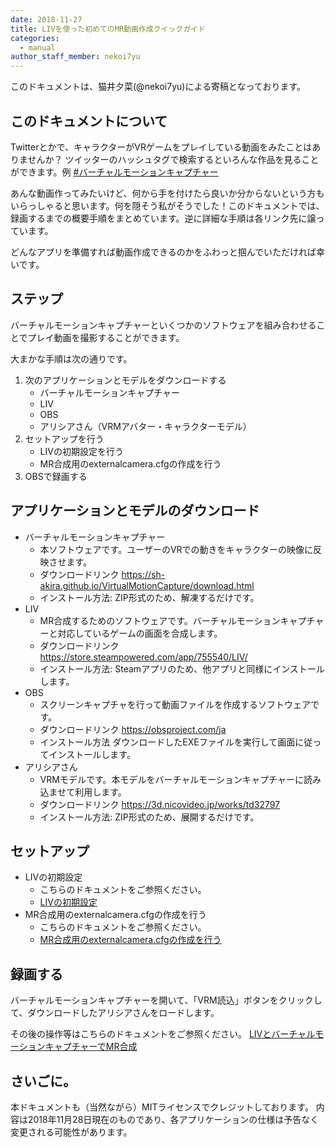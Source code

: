 ```yaml
---
date: 2018-11-27
title: LIVを使った初めてのMR動画作成クイックガイド
categories:
  - manual
author_staff_member: nekoi7yu
---
```


このドキュメントは、猫井夕菜(@nekoi7yu)による寄稿となっております。

## このドキュメントについて

Twitterとかで、キャラクターがVRゲームをプレイしている動画をみたことはありませんか？
ツイッターのハッシュタグで検索するといろんな作品を見ることができます。例 [#バーチャルモーションキャプチャー](https://twitter.com/search?q=%23%E3%83%90%E3%83%BC%E3%83%81%E3%83%A3%E3%83%AB%E3%83%A2%E3%83%BC%E3%82%B7%E3%83%A7%E3%83%B3%E3%82%AD%E3%83%A3%E3%83%97%E3%83%81%E3%83%A3%E3%83%BC)

あんな動画作ってみたいけど、何から手を付けたら良いか分からないという方もいらっしゃると思います。何を隠そう私がそうでした！このドキュメントでは、録画するまでの概要手順をまとめています。逆に詳細な手順は各リンク先に譲っています。

どんなアプリを準備すれば動画作成できるのかをふわっと掴んでいただければ幸いです。


## ステップ

バーチャルモーションキャプチャーといくつかのソフトウェアを組み合わせることでプレイ動画を撮影することができます。

大まかな手順は次の通りです。

1. 次のアプリケーションとモデルをダウンロードする
   * バーチャルモーションキャプチャー
   * LIV
   * OBS
   * アリシアさん（VRMアバター・キャラクターモデル）
1. セットアップを行う
   * LIVの初期設定を行う
   * MR合成用のexternalcamera.cfgの作成を行う
1. OBSで録画する

## アプリケーションとモデルのダウンロード

* バーチャルモーションキャプチャー
  * 本ソフトウェアです。ユーザーのVRでの動きをキャラクターの映像に反映させます。
  * ダウンロードリンク
https://sh-akira.github.io/VirtualMotionCapture/download.html
  * インストール方法:
ZIP形式のため、解凍するだけです。
* LIV
  * MR合成するためのソフトウェアです。バーチャルモーションキャプチャーと対応しているゲームの画面を合成します。
  * ダウンロードリンク
https://store.steampowered.com/app/755540/LIV/ 
  * インストール方法:
Steamアプリのため、他アプリと同様にインストールします。
* OBS
  * スクリーンキャプチャを行って動画ファイルを作成するソフトウェアです。
  * ダウンロードリンク
https://obsproject.com/ja
  * インストール方法
ダウンロードしたEXEファイルを実行して画面に従ってインストールします。
* アリシアさん
  * VRMモデルです。本モデルをバーチャルモーションキャプチャーに読み込ませて利用します。
  * ダウンロードリンク
https://3d.nicovideo.jp/works/td32797
  * インストール方法:
ZIP形式のため、展開するだけです。

## セットアップ

* LIVの初期設定
  * こちらのドキュメントをご参照ください。
  *  [LIVの初期設定](https://sh-akira.github.io/VirtualMotionCapture/manual/LIV%E3%81%AE%E5%88%9D%E6%9C%9F%E8%A8%AD%E5%AE%9A.html)
* MR合成用のexternalcamera.cfgの作成を行う
  * こちらのドキュメントをご参照ください。
  * [MR合成用のexternalcamera.cfgの作成を行う](https://sh-akira.github.io/VirtualMotionCapture/manual/MR%E5%90%88%E6%88%90%E7%94%A8%E3%81%AEexternalcamera.cfg%E3%81%AE%E4%BD%9C%E6%88%90.html)

## 録画する
バーチャルモーションキャプチャーを開いて、「VRM読込」ボタンをクリックして、ダウンロードしたアリシアさんをロードします。

その後の操作等はこちらのドキュメントをご参照ください。
[LIVとバーチャルモーションキャプチャーでMR合成](https://sh-akira.github.io/VirtualMotionCapture/manual/LIV%E3%81%A8%E3%83%90%E3%83%BC%E3%83%81%E3%83%A3%E3%83%AB%E3%83%A2%E3%83%BC%E3%82%B7%E3%83%A7%E3%83%B3%E3%82%AD%E3%83%A3%E3%83%97%E3%83%81%E3%83%A3%E3%83%BC%E3%81%A7MR%E5%90%88%E6%88%90.html)


## さいごに。
本ドキュメントも（当然ながら）MITライセンスでクレジットしております。
内容は2018年11月28日現在のものであり、各アプリケーションの仕様は予告なく変更される可能性があります。

